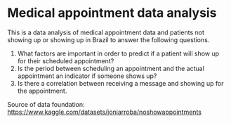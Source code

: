 # Medical appointment data analysis
This is a data analysis of medical appointment data and patients not showing up or showing up in Brazil to answer the following questions. 
1. What factors are important in order to predict if a patient will show up for their scheduled appointment?
2. Is the period between scheduling an appointment and the actual appointment an indicator if someone shows up?
3. Is there a correlation between receiving a message and showing up for the appointment.

Source of data foundation: https://www.kaggle.com/datasets/joniarroba/noshowappointments
